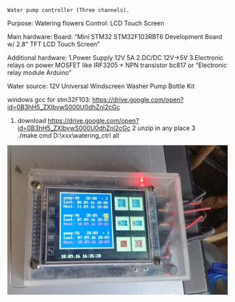 	Water pump controller (Three channels).

Purpose: Watering flowers
Control: LCD Touch Screen

Main hardware:
	Board: “Mini STM32 STM32F103RBT6 Development Board w/ 2.8" TFT LCD Touch Screen”

Additional hardware:
	1.Power Supply 12V 5A
	2.DC/DC 12V->5V
	3.Electronic relays on power MOSFET like IRF3205 + NPN transistor bc817 or “Electronic relay module Arduino”

Water source:
	12V Universal Windscreen Washer Pump Bottle Kit 


windows gcc for stm32F103: https://drive.google.com/open?id=0B3hH5_ZXlbvwS000U0dhZnl2cGc
1. download https://drive.google.com/open?id=0B3hH5_ZXlbvwS000U0dhZnl2cGc
2  unzip in any place 
3  ./make.cmd D:\xxx\watering_ctrl all

![image](add_data/screenshot.jpg)
